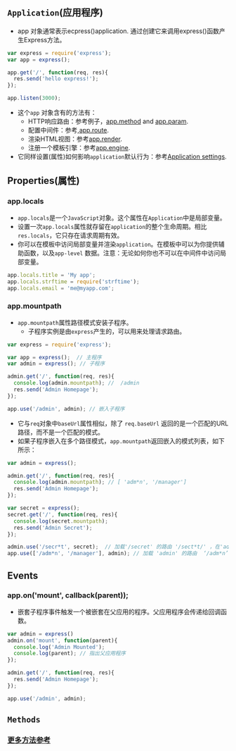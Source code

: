 ## `Application`(应用程序)
* app 对象通常表示ecpress()application. 通过创建它来调用express()函数产生Express方法。
```js
var express = require('express');
var app = express();

app.get('/', function(req, res){
  res.send('hello express!');
});

app.listen(3000);
```
* 这个`app` 对象含有的方法有：
  * HTTP响应路由：参考例子，[app.method](http://www.expressjs.com.cn/4x/api.html#app.METHOD) and [app.param](http://www.expressjs.com.cn/4x/api.html#app.param).
  * 配置中间件：参考,[app.route](http://www.expressjs.com.cn/4x/api.html#app.route).
  * 渲染HTML视图：参考[app.render](http://www.expressjs.com.cn/4x/api.html#app.render).
  * 注册一个模板引擎：参考[app.engine](http://www.expressjs.com.cn/4x/api.html#app.engine).
* 它同样设置(属性)如何影响`application`默认行为：参考[Application settings](http://www.expressjs.com.cn/4x/api.html#app.settings.table).

## Properties(属性)
### app.locals
* `app.locals`是一个`JavaScript`对象。这个属性在`Application`中是局部变量。
* 设置一次`app.locals`属性就存留在`application`的整个生命周期。相比`res.locals`，它只存在请求周期有效。
* 你可以在模板中访问局部变量并渲染`application`。在模板中可以为你提供辅助函数，以及`app-level` 数据。注意：无论如何你也不可以在中间件中访问局部变量。
```js
app.locals.title = 'My app';
app.locals.strftime = require('strftime');
app.locals.email = 'me@myapp.com';
```

### app.mountpath
* `app.mountpath`属性路径模式安装子程序。
  * 子程序实例是由`express`产生的，可以用来处理请求路由。
```js
var express = require('express');

var app = express();  // 主程序
var admin = express(); // 子程序

admin.get('/', function(req, res){
  console.log(admin.mountpath); //  /admin
  res.send('Admin Homepage');
});

app.use('/admin', admin); // 嵌入子程序
```
* 它与`req`对象中`baseUrl`属性相似，除了 `req.baseUrl` 返回的是一个匹配的URL路径，而不是一个匹配的模式。
* 如果子程序嵌入在多个路径模式，`app.mountpath`返回嵌入的模式列表，如下所示：
```js
var admin = express();

admin.get('/', function(req, res){
  console.log(admin.mountpath); // [ 'adm*n', '/manager']
  res.send('Admin Homepage');
});

var secret = express();
secret.get('/', function(req, res){
  console.log(secret.mountpath);
  res.send('Admin Secret');
});

admin.use('/secr*t', secret);  // 加载'/secret' 的路由 '/sect*t/' ，在'admin'的子程序上
app.use(['/adm*n', '/manager'], admin); // 加载 'admin' 的路由  ‘/adm*n’ ,在父程序'app'上
```

## Events
### app.on('mount', callback(parent));

* 嵌套子程序事件触发一个被嵌套在父应用的程序。父应用程序会传递给回调函数。
```js
var admin = express()
admin.on('mount', function(parent){
  console.log('Admin Mounted');
  console.log(parent); // 指出父应用程序
});

admin.get('/', function(req, res){
  res.send('Admin Homepage');
});

app.use('/admin', admin);
```

## `Methods`
### [更多方法参考](http://www.expressjs.com.cn/4x/api.html#app.all)
